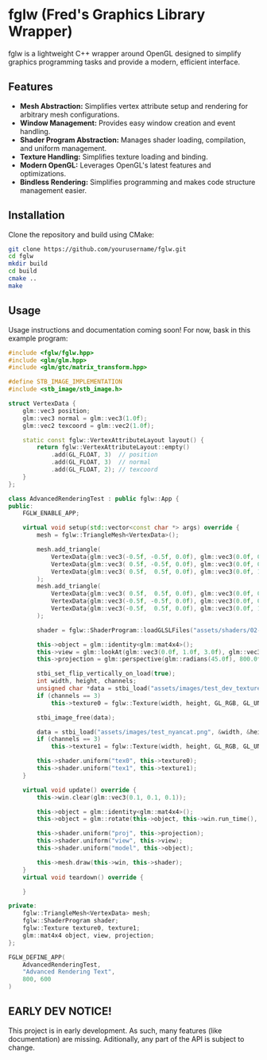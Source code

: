 # fglw (Fred's Graphics Library Wrapper)

fglw is a lightweight C++ wrapper around OpenGL designed to simplify graphics programming tasks and provide a modern, efficient interface.

## Features

- **Mesh Abstraction:** Simplifies vertex attribute setup and rendering for arbitrary mesh configurations.
- **Window Management:** Provides easy window creation and event handling.
- **Shader Program Abstraction:** Manages shader loading, compilation, and uniform management.
- **Texture Handling:** Simplifies texture loading and binding.
- **Modern OpenGL:** Leverages OpenGL's latest features and optimizations.
- **Bindless Rendering:** Simplifies programming and makes code structure management easier.

## Installation

Clone the repository and build using CMake:

```bash
git clone https://github.com/yourusername/fglw.git
cd fglw
mkdir build
cd build
cmake ..
make
```

## Usage

Usage instructions and documentation coming soon! For now, bask in this example program:
```cpp
#include <fglw/fglw.hpp>
#include <glm/glm.hpp>
#include <glm/gtc/matrix_transform.hpp>

#define STB_IMAGE_IMPLEMENTATION
#include <stb_image/stb_image.h>

struct VertexData {
    glm::vec3 position;
    glm::vec3 normal = glm::vec3(1.0f);
    glm::vec2 texcoord = glm::vec2(1.0f);

    static const fglw::VertexAttributeLayout layout() {
        return fglw::VertexAttributeLayout::empty()
            .add(GL_FLOAT, 3)  // position
            .add(GL_FLOAT, 3)  // normal
            .add(GL_FLOAT, 2); // texcoord
    }
};

class AdvancedRenderingTest : public fglw::App {
public:
    FGLW_ENABLE_APP;

    virtual void setup(std::vector<const char *> args) override {
        mesh = fglw::TriangleMesh<VertexData>();

        mesh.add_triangle(
            VertexData{glm::vec3(-0.5f, -0.5f, 0.0f), glm::vec3(0.0f, 0.0f, 0.0f), glm::vec2(0.0f, 0.0f)},
            VertexData{glm::vec3( 0.5f, -0.5f, 0.0f), glm::vec3(0.0f, 0.0f, 0.0f), glm::vec2(1.0f, 0.0f)},
            VertexData{glm::vec3( 0.5f,  0.5f, 0.0f), glm::vec3(0.0f, 1.0f, 0.0f), glm::vec2(1.0f, 1.0f)}
        );
        mesh.add_triangle(
            VertexData{glm::vec3( 0.5f,  0.5f, 0.0f), glm::vec3(0.0f, 0.0f, 0.0f), glm::vec2(1.0f, 1.0f)},
            VertexData{glm::vec3(-0.5f, -0.5f, 0.0f), glm::vec3(0.0f, 0.0f, 0.0f), glm::vec2(0.0f, 0.0f)},
            VertexData{glm::vec3(-0.5f,  0.5f, 0.0f), glm::vec3(0.0f, 1.0f, 0.0f), glm::vec2(0.0f, 1.0f)}
        );

        shader = fglw::ShaderProgram::loadGLSLFiles("assets/shaders/02-advanced-rendering.vsh", "assets/shaders/02-advanced-rendering.fsh");

        this->object = glm::identity<glm::mat4x4>();
        this->view = glm::lookAt(glm::vec3(0.0f, 1.0f, 3.0f), glm::vec3(0.0f, 0.0f, 0.0f), glm::vec3(0.0f, 1.0f, 0.0f));
        this->projection = glm::perspective(glm::radians(45.0f), 800.0f / 600.0f, 0.1f, 100.0f);

        stbi_set_flip_vertically_on_load(true);
        int width, height, channels;
        unsigned char *data = stbi_load("assets/images/test_dev_texture.jpg", &width, &height, &channels, 0);
        if (channels == 3)
            this->texture0 = fglw::Texture(width, height, GL_RGB, GL_UNSIGNED_BYTE, data);

        stbi_image_free(data);

        data = stbi_load("assets/images/test_nyancat.png", &width, &height, &channels, 0);
        if (channels == 3)
            this->texture1 = fglw::Texture(width, height, GL_RGB, GL_UNSIGNED_BYTE, data);

        this->shader.uniform("tex0", this->texture0);
        this->shader.uniform("tex1", this->texture1);
    }

    virtual void update() override {
        this->win.clear(glm::vec3(0.1, 0.1, 0.1));

        this->object = glm::identity<glm::mat4x4>();
        this->object = glm::rotate(this->object, this->win.run_time(), glm::vec3(0.1f, 1.0f, 0.0f));

        this->shader.uniform("proj", this->projection);
        this->shader.uniform("view", this->view);
        this->shader.uniform("model", this->object);

        this->mesh.draw(this->win, this->shader);
    }
    virtual void teardown() override {

    }

private:
    fglw::TriangleMesh<VertexData> mesh;
    fglw::ShaderProgram shader;
    fglw::Texture texture0, texture1;
    glm::mat4x4 object, view, projection;
};

FGLW_DEFINE_APP(
    AdvancedRenderingTest,
    "Advanced Rendering Text",
    800, 600
)
```

## EARLY DEV NOTICE!

This project is in early development. As such, many features (like documentation) are missing. Aditionally, any part of the API is subject to change.
